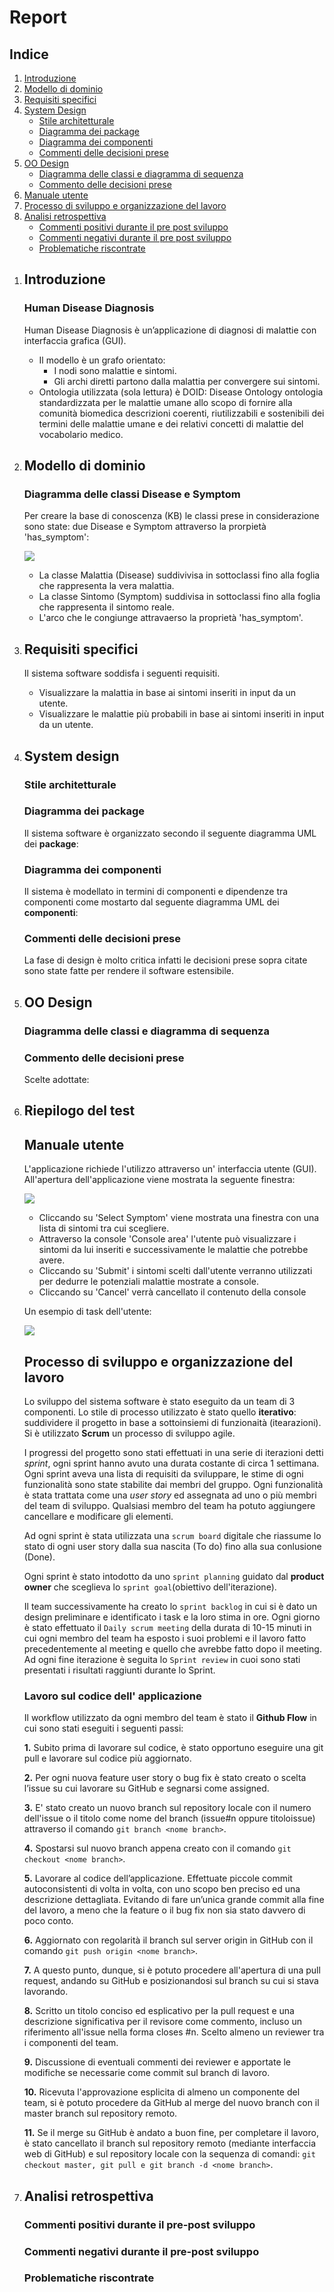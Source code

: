 # Report

## Indice

1. [Introduzione](#introduzione)
2. [Modello di dominio](#modello-di-dominio)
3. [Requisiti specifici](#requisiti-specifici)
4. [System Design](#system-design)
	- [Stile architetturale](#stile-architetturale)
	- [Diagramma dei package](#diagramma-dei-package)
	- [Diagramma dei componenti](#diagramma-dei-componenti)
	- [Commenti delle decisioni prese](#commenti-delle-decisioni-prese)
5. [OO Design](#oo-design)
	- [Diagramma delle classi e diagramma di sequenza](#diagramma-delle-classi-e-diagramma-di-sequenza)
	- [Commento delle decisioni prese](#commento-delle-decisioni-prese)
7. [Manuale utente](#manuale-utente)
8. [Processo di sviluppo e organizzazione del lavoro](#processo-di-sviluppo-e-organizzazione-del-lavoro)
9. [Analisi retrospettiva](#analisi-retrospettiva)
	- [Commenti positivi durante il pre post sviluppo](#commenti-positivi-durante-il-pre-post-sviluppo)
	- [Commenti negativi durante il pre post sviluppo](#commenti-negativi-durante-il-pre-post-sviluppo)
	- [Problematiche riscontrate](#problematiche-riscontrate)

<ol>
<li>

## Introduzione

### Human Disease Diagnosis

Human Disease Diagnosis è un’applicazione di diagnosi di malattie con interfaccia grafica (GUI).
* Il modello è un grafo orientato:
  - I nodi sono malattie e sintomi.
  - Gli archi diretti partono dalla malattia per convergere sui sintomi.   
* Ontologia utilizzata (sola lettura) è DOID: Disease Ontology ontologia standardizzata per le malattie umane allo scopo di fornire alla comunità biomedica descrizioni coerenti, riutilizzabili e sostenibili dei termini delle malattie umane e dei relativi concetti di malattie del vocabolario medico.

</li>
<li>

## Modello di dominio

### Diagramma delle classi Disease e Symptom
Per creare la base di conoscenza (KB) le classi prese in considerazione sono state: due Disease e Symptom attraverso la prorpietà 'has_symptom':

![](drawings/domain_class_diagram.jpg)

* La classe Malattia (Disease) suddivivisa in sottoclassi fino alla foglia che rappresenta la vera malattia.
* La classe Sintomo (Symptom) suddivisa in sottoclassi fino alla foglia che rappresenta il sintomo reale.
* L'arco che le congiunge attravaerso la proprietà 'has_symptom'.

</li>
<li>

## Requisiti specifici

Il sistema software soddisfa i seguenti requisiti.
* Visualizzare la malattia in base ai sintomi inseriti in input da un utente.
* Visualizzare le malattie più probabili in base ai sintomi inseriti in input da un utente.

</li>	
<li>

## System design

### Stile architetturale

### Diagramma dei package

Il sistema software è organizzato secondo il seguente diagramma UML dei **package**:

### Diagramma dei componenti

Il sistema è modellato in termini di componenti e dipendenze tra componenti come mostarto dal seguente diagramma UML dei **componenti**:

### Commenti delle decisioni prese

La fase di design è molto critica infatti le decisioni prese sopra citate sono state fatte per rendere il software estensibile.

</li>
<li>

## OO Design

### Diagramma delle classi e diagramma di sequenza

### Commento delle decisioni prese

Scelte adottate:

</li>
<li>

## Riepilogo del test


## Manuale utente
	
L'applicazione richiede l'utilizzo attraverso un' interfaccia utente (GUI). All'apertura dell'applicazione viene mostrata la seguente finestra:

![](drawings/Finestra_Home.png)

* Cliccando su 'Select Symptom' viene mostrata una finestra con una lista di sintomi tra cui scegliere.
* Attraverso la console 'Console area' l'utente può visualizzare i sintomi da lui inseriti e successivamente le malattie che potrebbe avere.
* Cliccando su 'Submit' i sintomi scelti dall'utente verranno utilizzati per dedurre le potenziali malattie mostrate a console.
* Cliccando su 'Cancel' verrà cancellato il contenuto della console 

Un esempio di task dell'utente:
 
![](drawings/Esempio_task.png)
	


## Processo di sviluppo e organizzazione del lavoro

Lo sviluppo del sistema software è stato eseguito da un team di 3 componenti. Lo stile di processo utilizzato è stato quello **iterativo**: suddividere il progetto in base a sottoinsiemi di funzionaità
(itearazioni). Si è utilizzato **Scrum** un processo di sviluppo agile.

I progressi del progetto sono stati effettuati in una serie di iterazioni detti *sprint*, ogni sprint hanno avuto una durata costante di circa 1 settimana. Ogni sprint aveva una lista di requisiti da sviluppare, le stime di ogni funzionalità sono state stabilite dai membri
del gruppo. Ogni funzionalità è stata trattata come una *user story* ed assegnata ad uno o più membri del team di sviluppo. Qualsiasi membro del team ha potuto aggiungere cancellare e modificare gli elementi.

Ad ogni sprint è stata utilizzata una `scrum board` digitale che riassume lo stato di ogni user story dalla sua nascita (To do) fino alla sua conlusione (Done).

Ogni sprint è stato intodotto da uno `sprint planning` guidato dal **product owner** che sceglieva lo `sprint goal`(obiettivo dell'iterazione). 

Il team successivamente ha creato lo `sprint backlog` in cui si è dato un design preliminare e identificato i task e la loro stima in ore.  Ogni giorno è stato effettuato il `Daily scrum meeting` della durata di 10-15 minuti in cui ogni membro del team ha esposto i suoi problemi e il lavoro fatto precedentemente al meeting e quello
che avrebbe fatto dopo il meeting.
Ad ogni fine iterazione è seguita lo `Sprint review` in cuoi sono stati presentati i risultati raggiunti durante lo Sprint. 

### Lavoro sul codice dell' applicazione

Il workflow utilizzato da ogni membro del team è stato il **Github Flow** in cui sono stati eseguiti i seguenti passi:

**1.** Subito prima di lavorare sul codice, è stato opportuno eseguire una git pull e lavorare sul codice più aggiornato.

**2.** Per ogni nuova feature user story o bug fix è stato creato o scelta l’issue su cui lavorare su GitHub e segnarsi come assigned.

**3.** E' stato creato un nuovo branch sul repository locale con il numero dell'issue o il titolo come nome del branch (issue#n oppure titoloissue) attraverso il comando `git branch <nome branch>`.

**4.** Spostarsi sul nuovo branch appena creato con il comando `git checkout <nome branch>`.

**5.** Lavorare al codice dell’applicazione. Effettuate piccole commit autoconsistenti di volta in volta, con uno scopo ben preciso ed una descrizione dettagliata. Evitando di fare un’unica grande commit alla fine del lavoro, a meno che la feature o il bug fix non sia stato davvero di poco conto.

**6.** Aggiornato con regolarità il branch sul server origin in GitHub con il comando `git push origin <nome branch>`.

**7.** A questo punto, dunque, si è potuto procedere all'apertura di una pull request, andando su GitHub e posizionandosi sul branch su cui si stava lavorando.

**8.** Scritto un titolo conciso ed esplicativo per la pull request e una descrizione significativa per il revisore come commento, incluso un riferimento all'issue nella forma closes #n. Scelto almeno un reviewer tra i componenti del team.

**9.** Discussione di eventuali commenti dei reviewer e apportate le modifiche se necessarie come commit sul branch di lavoro.

**10.** Ricevuta l'approvazione esplicita di almeno un componente del team, si è potuto procedere da GitHub al merge del nuovo branch con il master branch sul repository remoto.

**11.** Se il merge su GitHub è andato a buon fine, per completare il lavoro, è stato cancellato il branch sul repository remoto (mediante interfaccia web di GitHub) e sul repository locale con la sequenza di comandi: `git checkout master, git pull e git branch -d <nome branch>`.

</li>
<li>

## Analisi retrospettiva

### Commenti positivi durante il pre-post sviluppo


### Commenti negativi durante il pre-post sviluppo


### Problematiche riscontrate

</li>
</ol>
